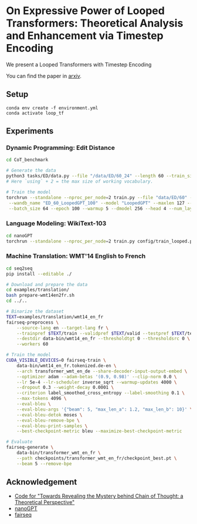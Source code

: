 # On Expressive Power of Looped Transformers: Theoretical Analysis and Enhancement via Timestep Encoding

We present a Looped Transformers with Timestep Encoding

You can find the paper in [arxiv](https://arxiv.org/abs/2410.01405).

## Setup

```shell
conda env create -f environment.yml
conda activate loop_tf
```

## Experiments

### Dynamic Programming: Edit Distance

```bash
cd CoT_benchmark

# Generate the data
python3 tasks/ED/data.py --file "/data/ED/60_24" --length 60 --train_size 1e6 --test_size 1e3 --using 24
# Here `using` + 2 = the max size of working vocabulary.

# Train the model
torchrun --standalone --nproc_per_node=2 train.py --file "data/ED/60" --folder "tasks/ED" --output_dir "output/ED_60/LoopedGPT_100" \
 --wandb_name "ED_60_LoopedGPT_100" --model "LoopedGPT" --maxlen 127 --maxdata 127 --vocab 211 --num_range 180 --weight_decay 0.01 --learning_rate 1e-4 --drop 0.0 \
 --batch_size 64 --epoch 100 --warmup 5 --dmodel 256 --head 4 --num_layer 1 --num_loop 100
```

### Language Modeling: WikiText-103

```bash
cd nanoGPT
torchrun --standalone --nproc_per_node=2 train.py config/train_looped.py
```

### Machine Translation: WMT'14 English to French

```bash
cd seq2seq
pip install --editable ./

# Download and prepare the data
cd examples/translation/
bash prepare-wmt14en2fr.sh
cd ../..

# Binarize the dataset
TEXT=examples/translation/wmt14_en_fr
fairseq-preprocess \
    --source-lang en --target-lang fr \
    --trainpref $TEXT/train --validpref $TEXT/valid --testpref $TEXT/test \
    --destdir data-bin/wmt14_en_fr --thresholdtgt 0 --thresholdsrc 0 \
    --workers 60

# Train the model
CUDA_VISIBLE_DEVICES=0 fairseq-train \
    data-bin/wmt14_en_fr.tokenized.de-en \
    --arch transformer_wmt_en_de --share-decoder-input-output-embed \
    --optimizer adam --adam-betas '(0.9, 0.98)' --clip-norm 0.0 \
    --lr 5e-4 --lr-scheduler inverse_sqrt --warmup-updates 4000 \
    --dropout 0.3 --weight-decay 0.0001 \
    --criterion label_smoothed_cross_entropy --label-smoothing 0.1 \
    --max-tokens 4096 \
    --eval-bleu \
    --eval-bleu-args '{"beam": 5, "max_len_a": 1.2, "max_len_b": 10}' \
    --eval-bleu-detok moses \
    --eval-bleu-remove-bpe \
    --eval-bleu-print-samples \
    --best-checkpoint-metric bleu --maximize-best-checkpoint-metric

# Evaluate
fairseq-generate \
    data-bin/transformer_wmt_en_fr \
    --path checkpoints/transformer_wmt_en_fr/checkpoint_best.pt \
    --beam 5 --remove-bpe
```

## Acknowledgement

- [Code for "Towards Revealing the Mystery behind Chain of Thought: a Theoretical Perspective"](https://github.com/guyuntian/CoT_benchmark)
- [nanoGPT](https://github.com/karpathy/nanoGPT)
- [fairseq](https://github.com/facebookresearch/fairseq)
